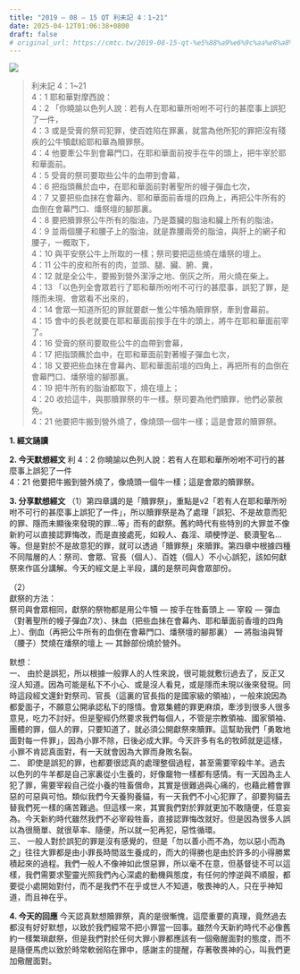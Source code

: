 ```yaml
---
title: "2019 – 08 – 15 QT 利未記 4：1~21"
date: 2025-04-12T01:06:38+0800
draft: false
# original_url: https://cmtc.tw/2019-08-15-qt-%e5%88%a9%e6%9c%aa%e8%a8%98-4%ef%bc%9a121
---
```


![](/images/qt.jpg)
> 利未記 4：1\~21  
> 4：1 耶和華對摩西說：  
> 4：2 「你曉諭以色列人說：若有人在耶和華所吩咐不可行的甚麼事上誤犯了一件，  
> 4：3 或是受膏的祭司犯罪，使百姓陷在罪裏，就當為他所犯的罪把沒有殘疾的公牛犢獻給耶和華為贖罪祭。  
> 4：4 他要牽公牛到會幕門口，在耶和華面前按手在牛的頭上，把牛宰於耶和華面前。  
> 4：5 受膏的祭司要取些公牛的血帶到會幕，  
> 4：6 把指頭蘸於血中，在耶和華面前對著聖所的幔子彈血七次，  
> 4：7 又要把些血抹在會幕內、耶和華面前香壇的四角上，再把公牛所有的血倒在會幕門口、燔祭壇的腳那裏。  
> 4：8 要把贖罪祭公牛所有的脂油，乃是蓋臟的脂油和臟上所有的脂油，  
> 4：9 並兩個腰子和腰子上的脂油，就是靠腰兩旁的脂油，與肝上的網子和腰子，一概取下，  
> 4：10 與平安祭公牛上所取的一樣；祭司要把這些燒在燔祭的壇上。  
> 4：11 公牛的皮和所有的肉，並頭、腿、臟、腑、糞，  
> 4：12 就是全公牛，要搬到營外潔淨之地、倒灰之所，用火燒在柴上。  
> 4：13 「以色列全會眾若行了耶和華所吩咐不可行的甚麼事，誤犯了罪，是隱而未現、會眾看不出來的，  
> 4：14 會眾一知道所犯的罪就要獻一隻公牛犢為贖罪祭，牽到會幕前。  
> 4：15 會中的長老就要在耶和華面前按手在牛的頭上，將牛在耶和華面前宰了。  
> 4：16 受膏的祭司要取些公牛的血帶到會幕，  
> 4：17 把指頭蘸於血中，在耶和華面前對著幔子彈血七次，  
> 4：18 又要把些血抹在會幕內、耶和華面前壇的四角上，再把所有的血倒在會幕門口、燔祭壇的腳那裏。  
> 4：19 把牛所有的脂油都取下，燒在壇上；  
> 4：20 收拾這牛，與那贖罪祭的牛一樣。祭司要為他們贖罪，他們必蒙赦免。  
> 4：21 他要把牛搬到營外燒了，像燒頭一個牛一樣；這是會眾的贖罪祭。

**1. 經文誦讀**

**2.  今天默想經文**
利 4：2 你曉諭以色列人說：若有人在耶和華所吩咐不可行的甚麼事上誤犯了一件  
4：21 他要把牛搬到營外燒了，像燒頭一個牛一樣；這是會眾的贖罪祭。

**3. 分享默想經文**
（1）第四章講的是「贖罪祭」，重點是v2「若有人在耶和華所吩咐不可行的甚麼事上誤犯了一件」，所以贖罪祭是為了處理「誤犯、不是故意而犯的罪、隱而未顯後來發現的罪…等」而有的獻祭。舊約時代有些特別的大罪並不像新約可以直接認罪悔改，而是直接處死，如殺人、姦淫、頑梗悖逆、褻瀆聖名…等。但是對於不是故意犯的罪，就可以透過「贖罪祭」來贖罪。第四章中根據四種不同階層的人：祭司、會眾、官長（個人）、百姓（個人）不小心誤犯，該如何獻祭來作區分講解。今天的經文是上半段，講的是祭司與會眾部份。

（2）  
獻祭的方法：  
祭司與會眾相同，獻祭的祭物都是用公牛犢 — 按手在牲畜頭上 — 宰殺 — 彈血（對著聖所的幔子彈血7次）、抹血（把些血抹在會幕內、耶和華面前香壇的四角上）、倒血（再把公牛所有的血倒在會幕門口、燔祭壇的腳那裏） — 將脂油與腎（腰子）焚燒在燔祭的壇上 — 其餘部份燒於營外。

默想：  
一、 由於是誤犯，所以根據一般罪人的人性來說，很可能就敷衍過去了，反正又沒人知道。因為可能是私下不小心、或是沒人看見，或是隱而未現以後來發現。同時這段經文還針對祭司、官長（這裏的官長指的是國家級的領袖），一般來說因為都愛面子，不願意公開承認私下的隱情。會眾集體的罪更麻煩，牽涉到很多人很多意見，吃力不討好。但是聖經仍然要求我們每個人，不管是宗教領袖、國家領袖、團體的罪，個人的罪，只要知道了，就必須公開獻祭來贖罪。這幫助我們「勇敢地面對每一件罪」，因為小罪不除，日後必成大罪。今天許多有名的牧師就是這樣，小罪不肯認真面對，有一天就會因為大罪而身敗名裂。  
二、 即使是誤犯的罪，也都要很認真的處理整個過程，甚至需要宰殺牛羊。過去以色列的牛羊都是自己家裏從小生養的，好像竉物一樣都有感情。有一天因為主人犯了罪，需要宰殺自己從小養的牲畜償命，其實是很難過與心痛的，也藉此體會罪惡的可惡與可怕。類似我們今天養狗養貓，有一天我們不小心犯罪了，卻要狗貓去替我們死一樣的痛苦難過。但這樣一來，其實我們對於罪就更加不敢隨便，任意妄為。今天新約時代雖然我們不必宰殺牲畜，直接認罪悔改就好。但是因為很多人誤以為很簡單、就很草率、隨便，所以就一犯再犯，惡性循環。  
三、 一般人對於誤犯的罪是沒有感覺的，但是「勿以善小而不為，勿以惡小而為之」往往大罪都是由小罪長時間滋生養成的，而大的得勝也是由於許多的小得勝累積起來的過程。我們一般人不像神如此恨惡罪，所以毫不在意，但基督徒不可以這樣，我們需要求聖靈光照我們內心深處的動機與態度，有任何的悖逆與不順服，都要從小處開始對付，而不是我們不在乎或世人不知道，敬畏神的人，只在乎神知道，而且神在乎。

**4. 今天的回應**
今天認真默想贖罪祭，真的是很慚愧，這麼重要的真理，竟然過去都沒有好好默想，以致於我們經常不把小罪當一回事。雖然今天新約時代不必像舊約一樣繁瑣獻祭，但是我們對於任何大罪小罪都應該有一個儆醒面對的態度，而不是隨便馬虎以致於時常軟弱陷在罪中，感謝主的提醒，存著敬畏神的心，叫我們更加儆醒面對。
